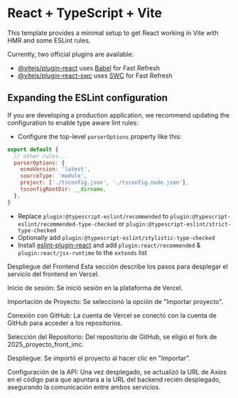 # React + TypeScript + Vite

This template provides a minimal setup to get React working in Vite with HMR and some ESLint rules.

Currently, two official plugins are available:

- [@vitejs/plugin-react](https://github.com/vitejs/vite-plugin-react/blob/main/packages/plugin-react/README.md) uses [Babel](https://babeljs.io/) for Fast Refresh
- [@vitejs/plugin-react-swc](https://github.com/vitejs/vite-plugin-react-swc) uses [SWC](https://swc.rs/) for Fast Refresh

## Expanding the ESLint configuration

If you are developing a production application, we recommend updating the configuration to enable type aware lint rules:

- Configure the top-level `parserOptions` property like this:

```js
export default {
  // other rules...
  parserOptions: {
    ecmaVersion: 'latest',
    sourceType: 'module',
    project: ['./tsconfig.json', './tsconfig.node.json'],
    tsconfigRootDir: __dirname,
  },
}
```

- Replace `plugin:@typescript-eslint/recommended` to `plugin:@typescript-eslint/recommended-type-checked` or `plugin:@typescript-eslint/strict-type-checked`
- Optionally add `plugin:@typescript-eslint/stylistic-type-checked`
- Install [eslint-plugin-react](https://github.com/jsx-eslint/eslint-plugin-react) and add `plugin:react/recommended` & `plugin:react/jsx-runtime` to the `extends` list

Despliegue del Frontend
Esta sección describe los pasos para desplegar el servicio del frontend en Vercel.

Inicio de sesión: Se inició sesión en la plataforma de Vercel.

Importación de Proyecto: Se seleccionó la opción de "Importar proyecto".

Conexión con GitHub: La cuenta de Vercel se conectó con la cuenta de GitHub para acceder a los repositorios.

Selección del Repositorio: Del repositorio de GitHub, se eligió el fork de 2025_proyecto_front_imc.

Despliegue: Se importó el proyecto al hacer clic en "Importar".

Configuración de la API: Una vez desplegado, se actualizó la URL de Axios en el código para que apuntara a la URL del backend recién desplegado, asegurando la comunicación entre ambos servicios.
